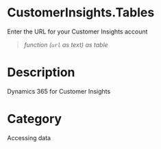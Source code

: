 # CustomerInsights.Tables
Enter the URL for your Customer Insights account
> _function (<code>url</code> as text) as table_

# Description 
Dynamics 365 for Customer Insights
# Category 
Accessing data
